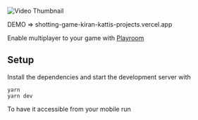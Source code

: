 ![Video Thumbnail](https://img.youtube.com/vi/nQI8UNe6cfA/maxresdefault.jpg)

DEMO => shotting-game-kiran-kattis-projects.vercel.app


Enable multiplayer to your game with [Playroom](https://joinplayroom.com/?=wawasensei)

## Setup


Install the dependencies and start the development server with
```
yarn
yarn dev
```

To have it accessible from your mobile run
```
